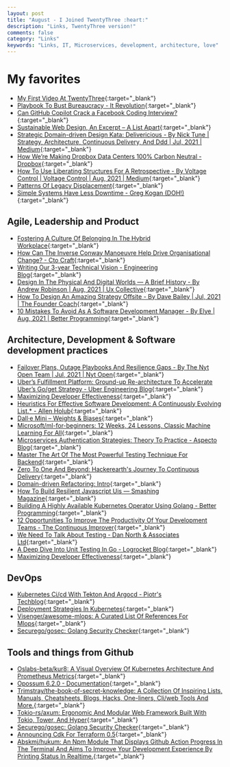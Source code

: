 ```yaml
---
layout: post
title: "August - I Joined TwentyThree :heart:"
description: "Links, TwentyThree version!"
comments: false
category: "Links"
keywords: "Links, IT, Microservices, development, architecture, love"
---
```


<!-- markdownlint-disable MD033 MD020 MD025-->
# My favorites<a name="favorites"></a>

- [My First Video At TwentyThree](https://personal.twentythree.net/personal/70349054/df938c1d52e14495a50f2fe51cbde171){:target="_blank"}
- [Playbook To Bust Bureaucracy - It Revolution](https://itrevolution.com/playbook-to-bust-bureaucracy/){:target="_blank"}
- [Can GitHub Copilot Crack a Facebook Coding Interview?](https://medium.com/@giacaglia/can-github-copilot-crack-a-facebook-coding-interview-eea172994e06){:target="_blank"}
- [Sustainable Web Design, An Excerpt – A List Apart](https://alistapart.com/article/sustainable-web-design-excerpt/){:target="_blank"}
- [Strategic Domain-driven Design Kata: Delivericious - By Nick Tune | Strategy, Architecture, Continuous Delivery, And Ddd | Jul, 2021 | Medium](https://medium.com/nick-tune-tech-strategy-blog/strategic-domain-driven-design-kata-delivericious-b114ca77163){:target="_blank"}
- [How We’re Making Dropbox Data Centers 100% Carbon Neutral - Dropbox](https://dropbox.tech/infrastructure/making-dropbox-data-centers-carbon-neutral){:target="_blank"}
- [How To Use Liberating Structures For A Retrospective - By Voltage Control | Voltage Control | Aug, 2021 | Medium](https://medium.com/voltage-control/how-to-use-liberating-structures-for-a-retrospective-20ff9f883e3c){:target="_blank"}
- [Patterns Of Legacy Displacement](https://martinfowler.com/articles/patterns-legacy-displacement/){:target="_blank"}
- [Simple Systems Have Less Downtime - Greg Kogan (DOH!)](https://www.gkogan.co/blog/simple-systems/){:target="_blank"}

## Agile, Leadership and Product<a name="agile"></a>

- [Fostering A Culture Of Belonging In The Hybrid Workplace](https://hbr.org/2021/08/fostering-a-culture-of-belonging-in-the-hybrid-workplace){:target="_blank"}
- [How Can The Inverse Conway Manoeuvre Help Drive Organisational Change? - Cto Craft](https://ctocraft.com/blog/how-can-the-inverse-conway-manoeuvre-help-drive-organisational-change/){:target="_blank"}
- [Writing Our 3-year Technical Vision - Engineering Blog](https://www.eventbrite.com/engineering/writing-our-3-year-technical-vision/){:target="_blank"}
- [Design In The Physical And Digital Worlds — A Brief History - By Andrew Robinson | Aug, 2021 | Ux Collective](https://uxdesign.cc/design-in-the-physical-and-digital-worlds-a-brief-history-144867a4e457){:target="_blank"}
- [How To Design An Amazing Strategy Offsite - By Dave Bailey | Jul, 2021 | The Founder Coach](https://medium.dave-bailey.com/how-to-design-an-effective-strategy-offsite-6a390b5f5fc2){:target="_blank"}
- [10 Mistakes To Avoid As A Software Development Manager - By Elye | Aug, 2021 | Better Programming](https://betterprogramming.pub/10-mistakes-to-avoid-as-a-software-development-manager-84bdf645ed7c){:target="_blank"}

## Architecture, Development & Software development practices <a name="development"></a>

- [Failover Plans, Outage Playbooks And Resilience Gaps - By The Nyt Open Team | Jul, 2021 | Nyt Open](https://open.nytimes.com/failover-plans-outage-playbooks-and-resilience-gaps-35047aed6213){:target="_blank"}
- [Uber’s Fulfillment Platform: Ground-up Re-architecture To Accelerate Uber’s Go/get Strategy - Uber Engineering Blog](https://eng.uber.com/fulfillment-platform-rearchitecture/){:target="_blank"}
- [Maximizing Developer Effectiveness](https://martinfowler.com/articles/developer-effectiveness.html){:target="_blank"}
- [Heuristics For Effective Software Development: A Continuously Evolving List.* - Allen Holub](https://holub.com/heuristics-for-effective-software-development-a-continuously-evolving-list/){:target="_blank"}
- [Dall·e Mini – Weights & Biases](https://wandb.ai/dalle-mini/dalle-mini/reports/DALL-E-mini--Vmlldzo4NjIxODA){:target="_blank"}
- [Microsoft/ml-for-beginners: 12 Weeks, 24 Lessons, Classic Machine Learning For All](https://github.com/microsoft/ML-For-Beginners){:target="_blank"}
- [Microservices Authentication Strategies: Theory To Practice - Aspecto Blog](https://www.aspecto.io/blog/microservices-authentication-strategies-theory-to-practice/){:target="_blank"}
- [Master The Art Of The Most Powerful Testing Technique For Backend](https://github.com/testjavascript/nodejs-integration-tests-best-practices){:target="_blank"}
- [Zero To One And Beyond: Hackerearth's Journey To Continuous Delivery](http://engineering.hackerearth.com/2021/08/01/CI-CD-Journey/){:target="_blank"}
- [Domain-driven Refactoring: Intro](https://jimmybogard.com/domain-driven-refactoring-intro/){:target="_blank"}
- [How To Build Resilient Javascript Uis — Smashing Magazine](https://www.smashingmagazine.com/2021/08/build-resilient-javascript-ui/){:target="_blank"}
- [Building A Highly Available Kubernetes Operator Using Golang - Better Programming](https://betterprogramming.pub/building-a-highly-available-kubernetes-operator-using-golang-fe4a44c395c2){:target="_blank"}
- [12 Opportunities To Improve The Productivity Of Your Development Teams - The Continuous Improver](https://www.continuousimprover.com/2021/07/opportunities_productivity.html){:target="_blank"}
- [We Need To Talk About Testing - Dan North & Associates Ltd](https://dannorth.net/2021/07/26/we-need-to-talk-about-testing/){:target="_blank"}
- [A Deep Dive Into Unit Testing In Go - Logrocket Blog](https://blog.logrocket.com/a-deep-dive-into-unit-testing-in-go/){:target="_blank"}
- [Maximizing Developer Effectiveness](https://martinfowler.com/articles/developer-effectiveness.html){:target="_blank"}

## DevOps<a name="devops"></a>

- [Kubernetes Ci/cd With Tekton And Argocd - Piotr's Techblog](https://piotrminkowski.com/2021/08/05/kubernetes-ci-cd-with-tekton-and-argocd/){:target="_blank"}
- [Deployment Strategies In Kubernetes](https://auth0.com/blog/deployment-strategies-in-kubernetes/){:target="_blank"}
- [Visenger/awesome-mlops: A Curated List Of References For Mlops](https://github.com/visenger/awesome-mlops#readme){:target="_blank"}
- [Securego/gosec: Golang Security Checker](https://github.com/securego/gosec){:target="_blank"}

## Tools and things from Github <a name="tools"></a>

- [Oslabs-beta/kur8: A Visual Overview Of Kubernetes Architecture And Prometheus Metrics](https://github.com/oslabs-beta/KUR8?ck_subscriber_id=1374922509){:target="_blank"}
- [Opossum 6.2.0 - Documentation](https://nodeshift.dev/opossum/){:target="_blank"}
- [Trimstray/the-book-of-secret-knowledge: A Collection Of Inspiring Lists, Manuals, Cheatsheets, Blogs, Hacks, One-liners, Cli/web Tools And More.](https://github.com/trimstray/the-book-of-secret-knowledge){:target="_blank"}
- [Tokio-rs/axum: Ergonomic And Modular Web Framework Built With Tokio, Tower, And Hyper](https://github.com/tokio-rs/axum){:target="_blank"}
- [Securego/gosec: Golang Security Checker](https://github.com/securego/gosec){:target="_blank"}
- [Announcing Cdk For Terraform 0.5](https://www.hashicorp.com/blog/announcing-cdk-for-terraform-0-5){:target="_blank"}
- [Abskmj/hukum: An Npm Module That Displays Github Action Progress In The Terminal And Aims To Improve Your Development Experience By Printing Status In Realtime.](https://github.com/abskmj/hukum){:target="_blank"}